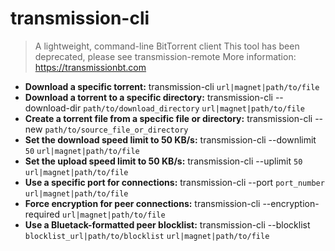# transmission-cli
> A lightweight, command-line BitTorrent client
> This tool has been deprecated, please see transmission-remote
> More information: <https://transmissionbt.com>
- **Download a specific torrent:**
transmission-cli `url|magnet|path/to/file`
- **Download a torrent to a specific directory:**
transmission-cli --download-dir `path/to/download_directory` `url|magnet|path/to/file`
- **Create a torrent file from a specific file or directory:**
transmission-cli --new `path/to/source_file_or_directory`
- **Set the download speed limit to 50 KB/s:**
transmission-cli --downlimit `50` `url|magnet|path/to/file`
- **Set the upload speed limit to 50 KB/s:**
transmission-cli --uplimit `50` `url|magnet|path/to/file`
- **Use a specific port for connections:**
transmission-cli --port `port_number` `url|magnet|path/to/file`
- **Force encryption for peer connections:**
transmission-cli --encryption-required `url|magnet|path/to/file`
- **Use a Bluetack-formatted peer blocklist:**
transmission-cli --blocklist `blocklist_url|path/to/blocklist` `url|magnet|path/to/file`
